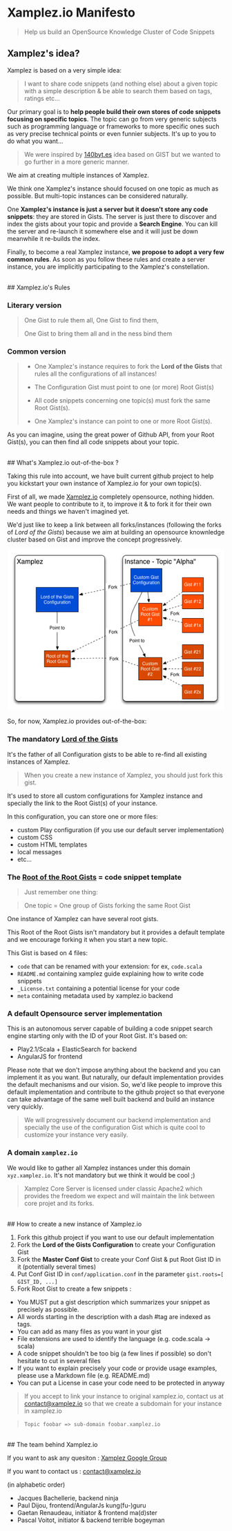 # Xamplez.io Manifesto

> Help us build an OpenSource Knowledge Cluster of Code Snippets

## Xamplez's idea?

Xamplez is based on a very simple idea: 
> I want to share code snippets (and nothing else) about a given topic with a simple description 
> & be able to search them based on tags, ratings etc...

Our primary goal is to **help people build their own stores of code snippets focusing on specific topics**.
The topic can go from very generic subjects such as programming language or frameworks to more specific ones such as 
very precise technical points or even funnier subjects. It's up to you to do what you want...

> We were inspired by [140byt.es](http://www.140byt.es/) idea based on GIST but we wanted to go further in a more generic manner.

We aim at creating multiple instances of Xamplez. 

We think one Xamplez's instance should focused on one topic as much as possible. 
But multi-topic instances can be considered naturally.

One **Xamplez's instance is just a server but it doesn't store any code snippets**: they are stored in Gists.
The server is just there to discover and index the gists about your topic and provide a **Search Engine**.
You can kill the server and re-launch it somewhere else and it will just be down meanwhile it re-builds the index.

Finally, to become a real Xamplez instance, **we propose to adopt a very few common rules**. As soon as you follow these rules 
and create a server instance, you are implicitly participating to the Xamplez's constellation.

<br/>
## Xamplez.io's Rules

### Literary version
> One Gist to rule them all, One Gist to find them,
>
> One Gist to bring them all and in the <ChooseYourWord>ness bind them

### Common version

> - One Xamplez's instance requires to fork the **Lord of the Gists** that rules all the configurations of all instances!</li>
> 
> - The Configuration Gist must point to one (or more) Root Gist(s)</li>
> 
> - All code snippets concerning one topic(s) must fork the same Root Gist(s).</li>
> 
> - One Xamplez's instance can point to one or more Root Gist(s).</li>

As you can imagine, using the great power of Github API, from your Root Gist(s), you can then find all code snippets 
about your topic.

<br/>
## What's Xamplez.io out-of-the-box ?

Taking this rule into account, we have built current github project to help you kickstart your own instance of
Xamplez.io for your own topic(s). 

First of all, we made [Xamplez.io](http://www.xamplez.io) completely opensource, nothing hidden. We want people to contribute to it, 
to improve it & to fork it for their own needs and things we haven't imagined yet. 

We'd just like to keep a link between all forks/instances (following the forks of _Lord of the Gists_) because
we aim at building an opensource knownledge cluster based on Gist and improve the concept progressively.

![xamplez_archi](./xamplez_graph.png)

So, for now, Xamplez.io provides out-of-the-box:

### The mandatory [Lord of the Gists](https://gist.github.com/xamplez-admin/5897409) 

It's the father of all Configuration gists to be able to re-find all existing instances of Xamplez.

>When you create a new instance of Xamplez, you should just fork this gist.

It's used to store all custom configurations for Xamplez instance and specially the link to the Root Gist(s) of your instance. 

In this configuration, you can store one or more files:

 * custom Play configuration (if you use our default server implementation)
 * custom CSS
 * custom HTML templates
 * local messages
 * etc...


### The [Root of the Root Gists](https://gist.github.com/xamplez-admin/5993903) = code snippet template

> Just remember one thing: 

> One topic = One group of Gists forking the same Root Gist

One instance of Xamplez can have several root gists.

This Root of the Root Gists isn't mandatory but it provides a default template and we encourage forking it 
when you start a new topic.

This Gist is based on 4 files:

 * `code` that can be renamed with your extension: for ex, `code.scala`
 * `README.md` containing xamplez guide explaining how to write code snippets
 * `_License.txt` containing a potential license for your code
 * `meta` containing metadata used by xamplez.io backend
 
### A **default Opensource server implementation** 

This is an autonomous server capable of building a code snippet search engine starting only with the ID of your Root Gist. 
It's based on:
 
 * Play2.1/Scala + ElasticSearch for backend
 * AngularJS for frontend

Please note that we don't impose anything about the backend and you can implement it as you want. But naturally, 
our default implementation provides the default mechanisms and our vision. So, we'd like people to
improve this default implementation and contribute to the github project so that everyone can take advantage of 
the same well built backend and build an instance very quickly.

> We will progressively document our backend implementation and specially the use of the configuration Gist which
is quite cool to customize your instance very easily.

### A domain `xamplez.io`

We would like to gather all Xamplez instances under this domain `xyz.xamplez.io`. It's not mandatory but we think it would be cool ;)
 
> Xamplez Core Server is licensed under classic Apache2 which provides the freedom we expect and will maintain the link between core projet and its forks.

<br/>
## How to create a new instance of Xamplez.io

 1. Fork this github project if you want to use our default implementation
 2. Fork the **Lord of the Gists Configuration** to create your Configuration Gist
 3. Fork the **Master Conf Gist** to create your Conf Gist & put Root Gist ID in it (potentially several times)
 4. Put Conf Gist ID in `conf/application.conf` in the parameter `gist.roots=[ GIST_ID, ...]`
 5. Fork Root Gist to create a few snippets :

  * You MUST put a gist description which summarizes your snippet as precisely as possible.
  * All words starting in the description with a dash #tag are indexed as tags.
  * You can add as many files as you want in your gist
  * File extensions are used to identify the language (e.g. code.scala -> scala)
  * A code snippet shouldn't be too big (a few lines if possible) so don't hesitate to cut in several files
  * If you want to explain precisely your code or provide usage examples, please use a Markdown file (e.g. README.md)
  * You can put a License in case your code need to be protected in anyway

> If you accept to link your instance to original xamplez.io, contact us at contact@xamplez.io so that we create a subdomain for your instance in xamplez.io
   
>     Topic foobar => sub-domain foobar.xamplez.io

<br/>
## The team behind Xamplez.io

If you want to ask any quesiton : [Xamplez Google Group](https://groups.google.com/forum/#!forum/xamplez)

If you want to contact us : contact@xamplez.io

(in alphabetic order)

* Jacques Bachellerie, backend ninja
* Paul Dijou, frontend/AngularJs kung(fu-)guru 
* Gaetan Renaudeau, initiator & frontend ma(d)ster
* Pascal Voitot, initiator & backend terrible bogeyman



